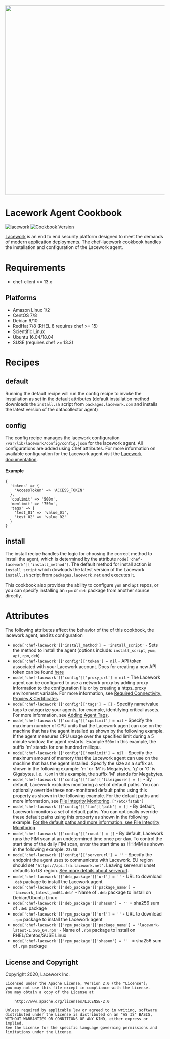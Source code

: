 <img src="https://techally-content.s3-us-west-1.amazonaws.com/public-content/lacework_logo_full.png" width="600">

Lacework Agent Cookbook
=========================
[![lacework](https://circleci.com/gh/lacework/chef-lacework.svg?style=shield)](https://circleci.com/gh/lacework/chef-lacework) [![Cookbook Version](https://img.shields.io/cookbook/v/chef-lacework.svg)](https://supermarket.chef.io/cookbooks/chef-lacework)

[Lacework](https://lacework.com) is an end to end security platform designed to meet the demands of modern application deployments. The chef-lacework cookbook handles the installation and configuration of the Lacework agent.

Requirements
============
- chef-client >= 13.x

Platforms
---------

* Amazon Linux 1/2
* CentOS 7/8
* Debian 9/10
* RedHat 7/8 (RHEL 8 requires chef >= 15)
* Scientific Linux
* Ubuntu 16.04/18.04
* SUSE (requires chef >= 13.3)


Recipes
=======

default
-------
Running the default recipe will run the config recipe to invoke the installation as set in the default attributes (default installation method downloads the `install.sh` script from `packages.lacework.com` and installs the latest version of the datacollector agent)

config
------
The config recipe manages the lacework configuration `/var/lib/lacework/config/config.json` for the lacework agent. All configurations are added using Chef attributes. For more information on available configuration for the Lacework agent visit the [Lacework documentation](https://support.lacework.com/hc/en-us/articles/360024365753-Configure-Agent-Behavior-in-config-json-File).

#### Example

```
{
  'tokens' => {
    'AccessToken' => 'ACCESS_TOKEN'
  },
  'cpulimit' => '500m',
  'memlimit' => '750m',
  'tags' => {
    'test_01' => 'value_01',
    'test_02' => 'value_02'
  }
}
```

install
-------
The install recipe handles the logic for choosing the correct method to install the agent, which is determined by the attribute `node['chef-lacework']['install_method']`. The default method for install action is `install_script` which dowloads the latest version of the Lacework `install.sh` script from `packages.lacework.net` and executes it.

This cookbook also provides the ability to configure `yum` and `apt` repos, or you can specify installing an `rpm` or `deb` package from another source directly.

Attributes
==========
The following attributes affect the behavior of the of this cookbook, the lacework agent, and its configuration

- `node['chef-lacework']['install_method'] = 'install_script'` - Sets the method to install the agent (options include: `install_script`, `yum`, `apt`, `rpm`, `deb`) 
- `node['chef-lacework']['config']['token'] = nil` - API token associated with your Lacework account. Docs for creating a new API token can be found [here](https://support.lacework.com/hc/en-us/articles/360036425594-Download-Agent-Installers-and-Get-the-Agent-Access-Token)
- `node['chef-lacework']['config']['proxy_url'] = nil` - The Lacework agent can be configured to use a network proxy by adding proxy information to the configuration file or by creating a https_proxy environment variable. For more information, see [Required Connectivity, Proxies & Certificates](https://support.lacework.com/hc/en-us/articles/360008149354).
- `node['chef-lacework']['config']['tags'] = []` - Specify name/value tags to categorize your agents, for example, identifying critical assets. For more information, see [Adding Agent Tags](https://support.lacework.com/hc/en-us/articles/360008466893).
- `node['chef-lacework']['config']['cpulimit'] = nil` - Specify the maximum number of CPU units that the Lacework agent can use on the machine that has the agent installed as shown by the following example. If the agent measures CPU usage over the specified limit during a 5 minute window, the agent restarts. Example `500m` In this example, the suffix 'm' stands for one hundred millicpu.
- `node['chef-lacework']['config']['memlimit'] = nil` - Specify the maximum amount of memory that the Lacework agent can use on the machine that has the agent installed. Specify the size as a suffix as shown in the following example: 'm' or 'M' is Megabytes, 'g' or 'G' is Gigabytes. i.e. `750M` In this example, the suffix 'M' stands for Megabytes.
- `node['chef-lacework']['config']['fim']['fileignore'] = []` - By default, Lacework excludes monitoring a set of default paths. You can optionally override these non-monitored default paths using this property as shown in the following example. For the default paths and more information, see [File Integrity Monitoring](https://support.lacework.com/hc/en-us/articles/360005261314). `["/etc/fstab"]`
- `node['chef-lacework']['config']['fim']['path'] = []` - By default, Lacework monitors a set of default paths. You can optionally override these default paths using this property as shown in the following example. [For the default paths and more information, see File Integrity Monitoring](https://support.lacework.com/hc/en-us/articles/360005261314).
- `node['chef-lacework']['config']['runat'] = []` - By default, Lacework runs the FIM scan at an undetermined time once per day. To control the start time of the daily FIM scan, enter the start time as HH:MM as shown in the following example. `23:50`
- `node['chef-lacework']['config']['serverurl'] = ''` - Specify the endpoint the agent uses to communicate with Lacework. EU region should set `'https://api.fra.lacework.net'`. Leaving serverurl unset defaults to US region. [ See more details about serverurl](https://support.lacework.com/hc/en-us/articles/1500007918841-Agent-Server-URL).
- `node['chef-lacework']['deb_package']['url'] = ''` - URL to download `.deb` package to install the Lacework agent
- `node['chef-lacework']['deb_package']['package_name'] = 'lacework_latest_amd64.deb'` - Name of `.deb` package to install on Debian/Ubuntu Linux
- `node['chef-lacework']['deb_package']['shasum'] = ''` = sha256 sum of `.deb` package
- `node['chef-lacework']['rpm_package']['url'] = ''` - URL to download `.rpm` package to install the Lacework agent
- `node['chef-lacework']['rpm_package']['package_name'] = 'lacework-latest-1.x86_64.rpm'` - Name of `.rpm` package to install on RHEL/Centos/SUSE Linux 
- `node['chef-lacework']['rpm_package']['shasum'] = '' ` = sha256 sum of `.rpm` package 


## License and Copyright
Copyright 2020, Lacework Inc.
```
Licensed under the Apache License, Version 2.0 (the "License");
you may not use this file except in compliance with the License.
You may obtain a copy of the License at

    http://www.apache.org/licenses/LICENSE-2.0

Unless required by applicable law or agreed to in writing, software
distributed under the License is distributed on an "AS IS" BASIS,
WITHOUT WARRANTIES OR CONDITIONS OF ANY KIND, either express or implied.
See the License for the specific language governing permissions and
limitations under the License.
```
